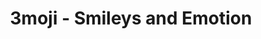---
layout: category_smileys&emotion
title: 3moji - Smileys and Emotion
permalink: Smileys&Emotion.html
---